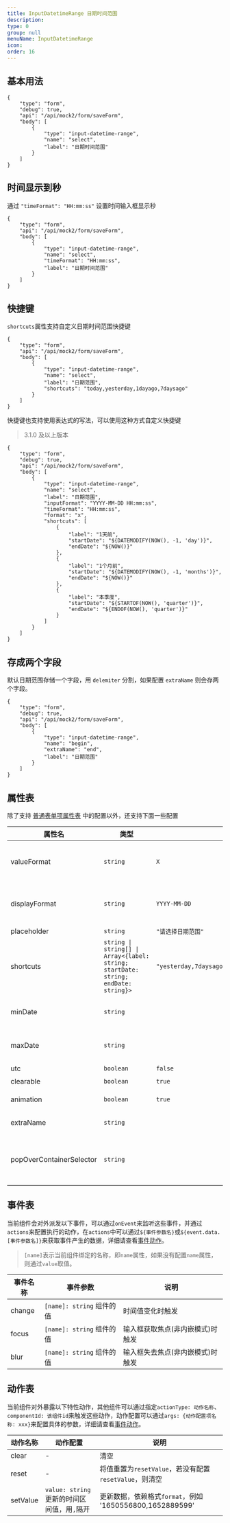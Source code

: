 ```yaml
---
title: InputDatetimeRange 日期时间范围
description:
type: 0
group: null
menuName: InputDatetimeRange
icon:
order: 16
---
```


## 基本用法

```schema: scope="body"
{
    "type": "form",
    "debug": true,
    "api": "/api/mock2/form/saveForm",
    "body": [
        {
            "type": "input-datetime-range",
            "name": "select",
            "label": "日期时间范围"
        }
    ]
}
```

## 时间显示到秒

通过 `"timeFormat": "HH:mm:ss"` 设置时间输入框显示秒

```schema: scope="body"
{
    "type": "form",
    "api": "/api/mock2/form/saveForm",
    "body": [
        {
            "type": "input-datetime-range",
            "name": "select",
            "timeFormat": "HH:mm:ss",
            "label": "日期时间范围"
        }
    ]
}
```

## 快捷键

`shortcuts`属性支持自定义日期时间范围快捷键

```schema: scope="body"
{
    "type": "form",
    "api": "/api/mock2/form/saveForm",
    "body": [
        {
            "type": "input-datetime-range",
            "name": "select",
            "label": "日期范围",
            "shortcuts": "today,yesterday,1dayago,7daysago"
        }
    ]
}
```

快捷键也支持使用表达式的写法，可以使用这种方式自定义快捷键

> 3.1.0 及以上版本

```schema: scope="body"
{
    "type": "form",
    "debug": true,
    "api": "/api/mock2/form/saveForm",
    "body": [
        {
            "type": "input-datetime-range",
            "name": "select",
            "label": "日期范围",
            "inputFormat": "YYYY-MM-DD HH:mm:ss",
            "timeFormat": "HH:mm:ss",
            "format": "x",
            "shortcuts": [
                {
                    "label": "1天前",
                    "startDate": "${DATEMODIFY(NOW(), -1, 'day')}",
                    "endDate": "${NOW()}"
                },
                {
                    "label": "1个月前",
                    "startDate": "${DATEMODIFY(NOW(), -1, 'months')}",
                    "endDate": "${NOW()}"
                },
                {
                    "label": "本季度",
                    "startDate": "${STARTOF(NOW(), 'quarter')}",
                    "endDate": "${ENDOF(NOW(), 'quarter')}"
                }
            ]
        }
    ]
}
```

## 存成两个字段

默认日期范围存储一个字段，用 `delemiter` 分割，如果配置 `extraName` 则会存两个字段。

```schema: scope="body"
{
    "type": "form",
    "debug": true,
    "api": "/api/mock2/form/saveForm",
    "body": [
        {
            "type": "input-datetime-range",
            "name": "begin",
            "extraName": "end",
            "label": "日期范围"
        }
    ]
}
```

## 属性表

除了支持 [普通表单项属性表](./formitem#%E5%B1%9E%E6%80%A7%E8%A1%A8) 中的配置以外，还支持下面一些配置

| 属性名                   | 类型                                                                               | 默认值                                                          | 说明                                                                                       | 版本                    |
| ------------------------ | ---------------------------------------------------------------------------------- | --------------------------------------------------------------- | ------------------------------------------------------------------------------------------ | ----------------------- |
| valueFormat              | `string`                                                                           | `X`                                                             | [日期时间选择器值格式](./input-datetime#%E5%80%BC%E6%A0%BC%E5%BC%8F)                       | 3.4.0 版本后支持        |
| displayFormat            | `string`                                                                           | `YYYY-MM-DD`                                                    | [日期时间选择器显示格式](./input-datetime#%E6%98%BE%E7%A4%BA%E6%A0%BC%E5%BC%8F)            | 3.4.0 版本后支持        |
| placeholder              | `string`                                                                           | `"请选择日期范围"`                                              | 占位文本                                                                                   |
| shortcuts                | `string \| string[] \| Array<{label: string; startDate: string; endDate: string}>` | `"yesterday,7daysago,prevweek,thismonth,prevmonth,prevquarter"` | 日期范围快捷键，详情参考[快捷键](./input-date-range#快捷键)                                | `3.1.0`版本后支持表达式 |
| minDate                  | `string`                                                                           |                                                                 | 限制最小日期时间，用法同 [限制范围](./input-datetime#%E9%99%90%E5%88%B6%E8%8C%83%E5%9B%B4) |
| maxDate                  | `string`                                                                           |                                                                 | 限制最大日期时间，用法同 [限制范围](./input-datetime#%E9%99%90%E5%88%B6%E8%8C%83%E5%9B%B4) |
| utc                      | `boolean`                                                                          | `false`                                                         | [保存 UTC 值](./input-datetime#utc)                                                        |
| clearable                | `boolean`                                                                          | `true`                                                          | 是否可清除                                                                                 |
| animation                | `boolean`                                                                          | `true`                                                          | 是否启用游标动画                                                                           | `2.2.0`                 |
| extraName                | `string`                                                                           |                                                                 | 是否存成两个字段                                                                           | `3.3.0`                 |
| popOverContainerSelector | `string`                                                                           |                                                                 | 弹层挂载位置选择器，会通过`querySelector`获取                                              | `6.4.0`                 |

## 事件表

当前组件会对外派发以下事件，可以通过`onEvent`来监听这些事件，并通过`actions`来配置执行的动作，在`actions`中可以通过`${事件参数名}`或`${event.data.[事件参数名]}`来获取事件产生的数据，详细请查看[事件动作](../../docs/concepts/event-action)。

> `[name]`表示当前组件绑定的名称，即`name`属性，如果没有配置`name`属性，则通过`value`取值。

| 事件名称 | 事件参数                  | 说明                             |
| -------- | ------------------------- | -------------------------------- |
| change   | `[name]: string` 组件的值 | 时间值变化时触发                 |
| focus    | `[name]: string` 组件的值 | 输入框获取焦点(非内嵌模式)时触发 |
| blur     | `[name]: string` 组件的值 | 输入框失去焦点(非内嵌模式)时触发 |

## 动作表

当前组件对外暴露以下特性动作，其他组件可以通过指定`actionType: 动作名称`、`componentId: 该组件id`来触发这些动作，动作配置可以通过`args: {动作配置项名称: xxx}`来配置具体的参数，详细请查看[事件动作](../../docs/concepts/event-action#触发其他组件的动作)。

| 动作名称 | 动作配置                                    | 说明                                                     |
| -------- | ------------------------------------------- | -------------------------------------------------------- |
| clear    | -                                           | 清空                                                     |
| reset    | -                                           | 将值重置为`resetValue`，若没有配置`resetValue`，则清空   |
| setValue | `value: string` 更新的时间区间值，用`,`隔开 | 更新数据，依赖格式`format`，例如 '1650556800,1652889599' |
